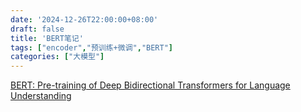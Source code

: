 ```yaml
---
date: '2024-12-26T22:00:00+08:00'
draft: false
title: 'BERT笔记'
tags: ["encoder","预训练+微调","BERT"]
categories: ["大模型"]
---
```


[BERT: Pre-training of Deep Bidirectional Transformers for Language Understanding](https://xves6ft58q.feishu.cn/docx/Au3XddmPPoE4KYxaMOxc2t2HnNc?from=from_copylink)

